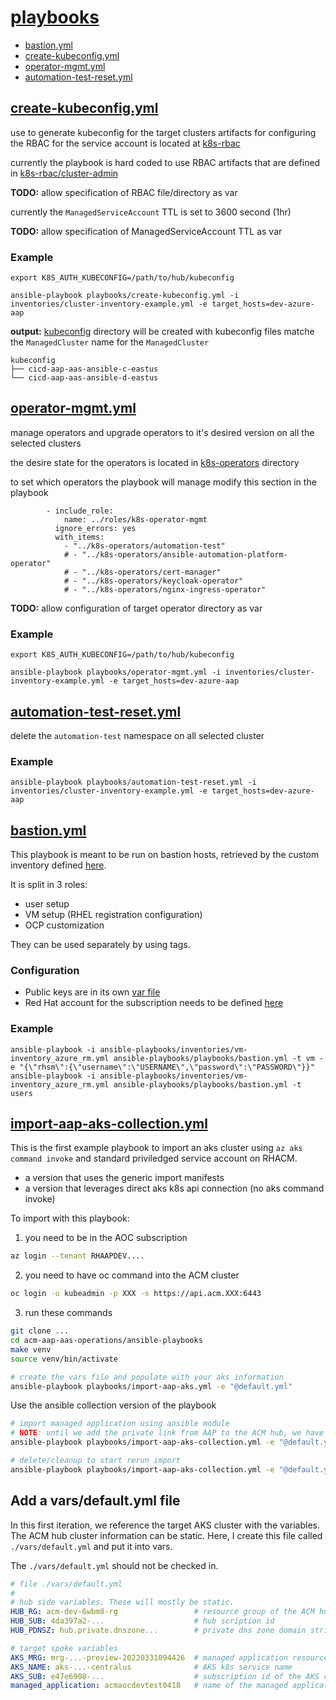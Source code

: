 # [playbooks](playbooks/)
- [bastion.yml](#bastion)
- [create-kubeconfig.yml](#create-kubeconfig)
- [operator-mgmt.yml](#operator-mgmt)
- [automation-test-reset.yml](#automation-test-reset)

## <a name="create-kubeconfig"></a>[create-kubeconfig.yml](playbooks/automation-test-reset.yml)
use to generate kubeconfig for the target clusters
artifacts for configuring the RBAC for the service account is located at [k8s-rbac](k8s-rbac/)

currently the playbook is hard coded to use RBAC artifacts that are defined in
[k8s-rbac/cluster-admin](k8s-rbac/cluster-admin/)

**TODO:** allow specification of RBAC file/directory as var

currently the `ManagedServiceAccount` TTL is set to 3600 second (1hr)

**TODO:** allow specification of ManagedServiceAccount TTL as var

### Example
```
export K8S_AUTH_KUBECONFIG=/path/to/hub/kubeconfig

ansible-playbook playbooks/create-kubeconfig.yml -i inventories/cluster-inventory-example.yml -e target_hosts=dev-azure-aap
```

**output:**
[kubeconfig](kubeconfig/) directory will be created with kubeconfig files matche the `ManagedCluster` name for the `ManagedCluster`

```
kubeconfig
├── cicd-aap-aas-ansible-c-eastus
└── cicd-aap-aas-ansible-d-eastus
```

## <a name="operator-mgmt"></a>[operator-mgmt.yml](playbooks/operator-mgmt.yml)

manage operators and upgrade operators to it's desired version on all the selected clusters

the desire state for the operators is located in [k8s-operators](k8s-operators/) directory

to set which operators the playbook will manage modify this section in the playbook
```
        - include_role:
            name: ../roles/k8s-operator-mgmt
          ignore_errors: yes
          with_items:
            - "../k8s-operators/automation-test"
            # - "../k8s-operators/ansible-automation-platform-operator"
            # - "../k8s-operators/cert-manager"
            # - "../k8s-operators/keycloak-operator"
            # - "../k8s-operators/nginx-ingress-operator"
```
**TODO:** allow configuration of target operator directory as var

### Example
```
export K8S_AUTH_KUBECONFIG=/path/to/hub/kubeconfig

ansible-playbook playbooks/operator-mgmt.yml -i inventories/cluster-inventory-example.yml -e target_hosts=dev-azure-aap
```

## <a name="automation-test-reset"></a>[automation-test-reset.yml](playbooks/automation-test-reset.yml)
delete the `automation-test` namespace on all selected cluster

### Example
```
ansible-playbook playbooks/automation-test-reset.yml -i inventories/cluster-inventory-example.yml -e target_hosts=dev-azure-aap
```
## <a name="bastion"></a>[bastion.yml](playbooks/bastion.yml)
This playbook is meant to be run on bastion hosts, retrieved by the custom inventory defined [here](inventory/vm_inventory_azure_rm.yml).

It is split in 3 roles:
- user setup
- VM setup (RHEL registration configuration)
- OCP customization

They can be used separately by using tags.
### Configuration
- Public keys are in its own [var file](roles/authorized-key/vars/main.yml)
- Red Hat account for the subscription needs to be defined [here](roles/bastion-setup/vars/main.yml)

### Example
```
ansible-playbook -i ansible-playbooks/inventories/vm-inventory_azure_rm.yml ansible-playbooks/playbooks/bastion.yml -t vm -e "{\"rhsm\":{\"username\":\"USERNAME\",\"password\":\"PASSWORD\"}}"
ansible-playbook -i ansible-playbooks/inventories/vm-inventory_azure_rm.yml ansible-playbooks/playbooks/bastion.yml -t users
```
## <a name="import-collection"></a>[import-aap-aks-collection.yml](playbooks/import-aap-aks-collection.yml)

This is the first example playbook to import an aks cluster using `az aks command invoke` and standard priviledged service account on RHACM.

- a version that uses the generic import manifests
- a version that leverages direct aks k8s api connection (no aks command invoke)

To import with this playbook:

1. you need to be in the AOC subscription
```bash
az login --tenant RHAAPDEV....
```

2. you need to have oc command into the ACM cluster
```bash
oc login -u kubeadmin -p XXX -s https://api.acm.XXX:6443
```

3. run these commands

```bash
git clone ...
cd acm-aap-aas-operations/ansible-playbooks
make venv
source venv/bin/activate

# create the vars file and populate with your aks information
ansible-playbook playbooks/import-aap-aks.yml -e "@default.yml"
```

Use the ansible collection version of the playbook

```bash
# import managed application using ansible module
# NOTE: until we add the private link from AAP to the ACM hub, we have to continue to use command-invoke
ansible-playbook playbooks/import-aap-aks-collection.yml -e "@default.yml"

# delete/cleanup to start rerun import
ansible-playbook playbooks/import-aap-aks-collection.yml -e "@default.yml" -e delete=true
```

## Add a vars/default.yml file

In this first iteration, we reference the target AKS cluster with the variables. The ACM hub cluster information can be static.
Here, I create this file called `./vars/default.yml` and put it into vars.

The `./vars/default.yml` should not be checked in.

```yaml
# file ./vars/default.yml
#
# hub side variables. These will mostly be static.
HUB_RG: acm-dev-6wbm8-rg                 # resource group of the ACM hub cluster
HUB_SUB: 4da397a2-...                    # hub scription id
HUB_PDNSZ: hub.private.dnszone...        # private dns zone domain string

# target spoke variables
AKS_MRG: mrg-...-preview-20220331094426  # managed application resource group name
AKS_NAME: aks-...-centralus              # AKS k8s service name
AKS_SUB: e47e6908-...                    # subscription id of the AKS cluster
managed_application: acmaocdevtest0418   # name of the managed application, we'll add this label to the managed cluster CR
```
